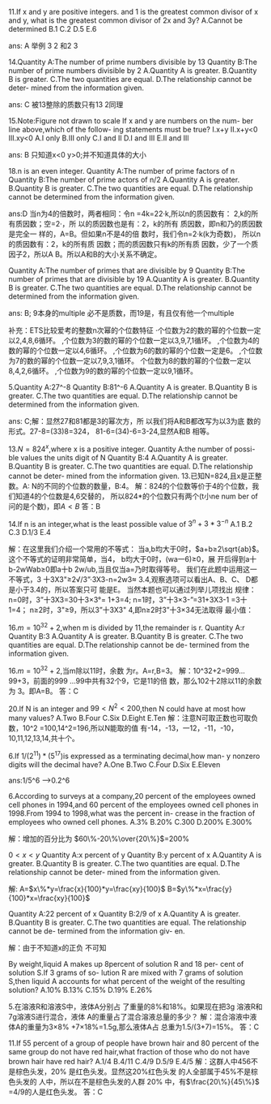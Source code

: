 11.If x and y are positive integers.
and 1 is the greatest common divisor of x and y,
what is the greatest common divisor of 2x and 3y?
A.Cannot be determined
B.1
C.2
D.5
E.6

ans: A 举例 3 2 和2 3 


14.Quantity A:The number
of
prime numbers divisible by 13
Quantity B:The number of prime
numbers divisible by 2
A.Quantity A is greater.
B.Quantity B is greater.
C.The two quantities are equal.
D.The relationship cannot be deter-
mined from the information given.

ans: C 被13整除的质数只有13 2同理


15.Note:Figure not drawn to scale
If x and y are numbers on the num-
ber line above,which of the follow-
ing statements must be true?
I.x+y
II.x+y<0
III.xy<0
A.I only
B.III only
C.I and II
D.I and III
E.II and IIl

ans: B
只知道x<0 y>0;并不知道具体的大小


18.n is an even integer.
Quantity A:The number of prime
factors of n
Quantity B:The number of prime
actors of n/2
A.Quantity A is greater.
B.Quantity B is greater.
C.The two quantities are equal.
D.The relationship cannot be determined
from the information
given.

ans:D 当n为4的倍数时，两者相同：令n
=4k=22·k,所以n的质因数有：
2,k的所有质因数；空=2·，所
以的质因数也是有：2，k的所有
质因数，即n和乃的质因数是完全一
样的，A=B。但如果n不是4的倍
数时，我们令n=2·k(k为奇数)，
所以n的质因数有：2，k的所有质
因数；而的质因数只有k的所有质
因数，少了一个质因子2，所以A
B。所以A和B的大小关系不确定。

Quantity A:The
number
of
primes that are divisible by 9
Quantity
B:The number
of
primes that are divisible by 19
A.Quantity A is greater.
B.Quantity B is greater.
C.The two quantities are equal.
D.The relationship cannot be determined from the information
given.

ans: B; 9本身的multiple 必不是质数，而19是，有且仅有他一个multiple

补充：ETS比较爱考的整数n次幂的个位数特征
·个位数为2的数的幂的个位数一定以2,4,8,6循环。
,个位数为3的数的幂的个位数一定以3,9,7,1循环。
,个位数为4的数的幂的个位数一定以4,6循环。
,个位数为6的数的幂的个位数一定是6。
,个位数为7的数的幂的个位数一定以7,9,3,1循环。
个位数为8的数的幂的个位数一定以8,4,2,6循环。
,个位数为9的数的幂的个位数一定以9,1循环。

5.Quantity A:27^-8
Quantity B:81^-6
A.Quantity A is greater.
B.Quantity B is greater.
C.The two quantities are equal.
D.The relationship cannot be determined from the information given.

ans: C;解：显然27和81都是3的幂次方，所
以我们将A和B都改写为以3为底
数的形式。27-8=(33)8=324，
81-6=(34)-6=3-24,显然A和B
相等。


13.$N=824^x$,where x is a positive
integer.
Quantity A:the number of possi-
ble values the units digit of N
Quantity B:4
A.Quantity A is greater.
B.Quantity B is greater.
C.The two quantities are equal.
D.The relationship cannot be deter-
mined from the information given.
13.已知N=824,且x是正整数。A:
N的不同的个位数的数量，B:4。
解：824的个位数等价于4的个位数，我
们知道4的个位数是4,6交替的，
所以824*的个位数只有两个(t小ne num
ber of问的是个数)，即$A<B$
答：B

14.If n is an integer,what is the least
possible value of $3^{n}+3*3^{-n}$
A.1
B.2
C.3
D.1/3
E.4

解：在这里我们介绍一个常用的不等式：
当a,b均大于0时，$a+b≥2\sqrt{ab}$。
这个不等式的证明非常简单，当4，
b均大于0时，(wa一6)≥0，展
开后得到a十b-2wWab≥0即a十b
2w/ub,当且仅当a=乃时取得等号。
我们在此题中运用这一不等式，3
十3X3"≥2√/3”·3X3-n=2w3≈
3.4,观察选项可以看出A、B、C、
D都是小于3.4的，所以答案只可
能是E。
当然本题也可以通过列举儿项找出
规律：
n=0时，3”十3X3=30十3×3°=
1+3=4;
n=1时，3”十3×3-”=31+3X3-1
=3十1=4；
n≥2时，3"≥9，所以3”十3X3"
4,即n≥2时3”十3×34无法取得
最小值：


16.$m=10^{32}+2$,when m is divided by
11,the remainder is r.
Quantity A:r
Quantity B:3
A.Quantity A is greater.
B.Quantity B is greater.
C.The two quantities are equal.
D.The relationship cannot be de-
termined from the information
given.

16.$m=10^{32}+2$,当m除以11时，余数
为r。A=r,B=3。
解：10^32+2=999…99+3，前面的999
…99中共有32个9，它是11的倍
数，那么102十2除以11的余数为
3。即A=B。
答：C

20.If N is an integer and $99<N^{2}<200$,then N could have at most
how many values?
A.Two
B.Four
C.Six
D.Eight
E.Ten
解：注意N可取正数也可取负数，10^2
=100,14^2=196,所以N能取的值
有-14，-13，一12，-11，-10，
10,11,12,13,14,共十个。

6.If $1/(2^{11})*(5^{17})$is expressed
as a terminating decimal,how man-
y nonzero digits will the decimal
have?
A.One
B.Two
C.Four
D.Six
E.Eleven

ans:1/5^6  -->0.2^6


6.According to surveys at a company,20 percent of the employees
owned cell phones in 1994,and 60
percent of the employees owned cell
phones in 1998.From 1994 to
1998,what was the percent in-
crease in the fraction of employees
who owned cell phones.
A.3%
B.20%
C.300
D.200%
E.300%

解：增加的百分比为
$60\%-20\%\over{20\%}$=200%

$0<x<y$
Quantity A:x percent of y
Quantity B:y percent of x
A.Quantity A is greater.
B.Quantity B is greater.
C.The two quantities are equal.
D.The relationship cannot be deter-
mined from the information given.

解: A=$x\%*y=\frac{x}{100}*y=\frac{xy}{100}$
 B=$y\%*x=\frac{y}{100}*x=\frac{xy}{100}$

Quantity A:22 percent of x
Quantity B:2/9 of x
A.Quantity A is greater.
B.Quantity B is greater.
C.The two quantities are equal.
The relationship cannot be de-
termined from the information giv-
en.

解：由于不知道x的正负 不可知

By weight,liquid A makes up
8percent of solution R and 18 per-
cent of solution S.If 3 grams of so-
lution R are mixed with 7 grams of
solution S,then liquid A accounts
for what percent of the weight of
the resulting solution?
A.10%
B.13%
C.15%
D.19%
E.26%

5.在溶液R和溶液S中，液体A分别占
了重量的8%和18%。如果现在把3g
溶液R和7g溶液S进行混合，液体
A的重量占了混合溶液总量的多少？
解：混合溶液中液体A的重量为3×8%
+7×18%=1.5g,那么液体A占
总重为1.5/(3+7)=15%。
答：C

11.If 55 percent of a group of people
have brown hair and 80 percent of
the same group do not have red
hair,what fraction of those who
do not have brown hair have red
hair?
A.1/4
B.4/11
C.4/9
D.5/9
E.4/5
解：这群人中456不是棕色头发，20%
是红色头发。显然这20%红色头发
的人全部属于45%不是棕色头发的
人中，所以在不是棕色头发的人群
20%
中，有$\frac{20\%}{45\%}$
=4/9的人是红色头发。
答：C